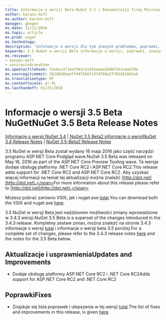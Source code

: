 ```yaml
---
title: Informacje o wersji Beta NuGet 3.5 | Dokumentacja firmy Microsoft
author: karann-msft
ms.author: karann-msft
manager: ghogen
ms.date: 11/11/2016
ms.topic: article
ms.prod: nuget
ms.technology: 
description: "Informacje o wersji dla tym znanych problemów, poprawki, dodatkowe funkcje i dcr 3.5 NuGet w wersji Beta."
keywords: 3.5 NuGet w wersji Beta informacje o wersji, poprawki, znanymi problemami, nowe funkcje, dcr
ms.reviewer:
- karann-msft
- unniravindranathan
ms.openlocfilehash: 52e8ac4f14af991c41455aeaa2b0bf163c4ab70b
ms.sourcegitcommit: 262d026beeffd4f3b6fc47d780a2f701451663a8
ms.translationtype: MT
ms.contentlocale: pl-PL
ms.lasthandoff: 01/25/2018
---
```

# <a name="nuget-35-beta-release-notes"></a><span data-ttu-id="5c03e-104">Informacje o wersji 3.5 Beta NuGet</span><span class="sxs-lookup"><span data-stu-id="5c03e-104">NuGet 3.5 Beta Release Notes</span></span>

<span data-ttu-id="5c03e-105">[Informacje o wersji NuGet 3.4](../release-notes/nuget-3.4.md) | [NuGet 3.5 Beta2 informacje o wersji](../release-notes/nuget-3.5-Beta2.md)</span><span class="sxs-lookup"><span data-stu-id="5c03e-105">[NuGet 3.4 Release Notes](../release-notes/nuget-3.4.md) | [NuGet 3.5-Beta2 Release Notes](../release-notes/nuget-3.5-Beta2.md)</span></span>

<span data-ttu-id="5c03e-106">3.5 NuGet w wersji Beta został wydany 16 maja 2016 jako część narzędzi programu ASP.NET Core Podgląd wave.</span><span class="sxs-lookup"><span data-stu-id="5c03e-106">NuGet 3.5 Beta was released on May 16, 2016 as part of the ASP.NET Core Preview Tooling wave.</span></span> <span data-ttu-id="5c03e-107">Ta wersja dodaje obsługę platformy .NET Core RC2 i ASP.NET Core RC2.</span><span class="sxs-lookup"><span data-stu-id="5c03e-107">This release adds support for .NET Core RC2 and ASP.NET Core RC2.</span></span> <span data-ttu-id="5c03e-108">Aby uzyskać więcej informacji na temat tej aktualizacji można znaleźć [http://dot.net](http://dot.net).</span><span class="sxs-lookup"><span data-stu-id="5c03e-108">For more information about this release please refer to [http://dot.net](http://dot.net).</span></span>

<span data-ttu-id="5c03e-109">Możesz pobrać zarówno VSIX, jak i nuget.exe [tutaj](https://dist.nuget.org/index.html).</span><span class="sxs-lookup"><span data-stu-id="5c03e-109">You can download both the VSIX and nuget.exe [here](https://dist.nuget.org/index.html).</span></span>

<span data-ttu-id="5c03e-110">3.5 NuGet w wersji Beta jest nadzbiorem możliwości zmiany wprowadzone w 3.4.3 wersji.</span><span class="sxs-lookup"><span data-stu-id="5c03e-110">NuGet 3.5 Beta is a superset of the changes introduced in the 3.4.3 release.</span></span> <span data-ttu-id="5c03e-111">Kompletny zestaw zmian, można znaleźć na stronie 3.4.3 informacje o wersji [tutaj](https://github.com/NuGet/Home/issues?q=is%3Aissue+milestone%3A3.4.3+is%3Aclosed) i informacje o wersji beta 3.5 poniżej.</span><span class="sxs-lookup"><span data-stu-id="5c03e-111">For a complete set of changes, please refer to the 3.4.3 release notes [here](https://github.com/NuGet/Home/issues?q=is%3Aissue+milestone%3A3.4.3+is%3Aclosed) and the notes for the 3.5 Beta below.</span></span>

## <a name="updates-and-improvements"></a><span data-ttu-id="5c03e-112">Aktualizacje i usprawnienia</span><span class="sxs-lookup"><span data-stu-id="5c03e-112">Updates and Improvements</span></span>

* <span data-ttu-id="5c03e-113">Dodaje obsługę platformy ASP.NET Core RC2 i .NET Core RC2</span><span class="sxs-lookup"><span data-stu-id="5c03e-113">Adds support for ASP.NET Core RC2 and .NET Core RC2</span></span>

## <a name="fixes"></a><span data-ttu-id="5c03e-114">Poprawki</span><span class="sxs-lookup"><span data-stu-id="5c03e-114">Fixes</span></span>

* <span data-ttu-id="5c03e-115">Znajduje się lista poprawek i ulepszenia w tej wersji [tutaj](https://github.com/NuGet/Home/issues?q=is%3Aissue+milestone%3A%223.5+Beta%22+is%3Aclosed).</span><span class="sxs-lookup"><span data-stu-id="5c03e-115">The list of fixes and improvements in this release, is given [here](https://github.com/NuGet/Home/issues?q=is%3Aissue+milestone%3A%223.5+Beta%22+is%3Aclosed).</span></span>